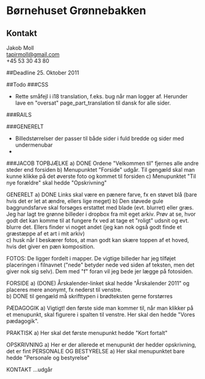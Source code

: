 # Børnehuset Grønnebakken

## Kontakt
Jakob Moll     
tapirmoll@gmail.com     
+45 53 30 43 80     

##Deadline
25\. Oktober 2011

##Todo
###CSS
* Rette småfejl i i18 translation, f.eks. bug når man logger af. Herunder lave en "oversat" page_part_translation til dansk for alle sider.

###RAILS

###GENERELT
* Billedstørrelser der passer til både sider i fuld bredde og sider med undermenubar
*

###JACOB
TOPBJÆLKE
a) DONE Ordene "Velkommen til" fjernes alle andre steder end forsiden
b) Menupunktet "Forside" udgår. Til gengæld skal man kunne klikke på det øverste foto og kommet til forsiden
c) Menupunktet "Til nye forældre" skal hedde "Opskrivning"

GENERELT
a) DONE Links skal være en pænere farve, fx en støvet blå (bare hvis det er let at ændre, ellers lige meget)
b) Den støvede gule baggrundsfarve skal forsøges erstattet med blade (evt. blurret) eller græs. Jeg har lagt tre grønne billeder i dropbox fra mit eget arkiv. Prøv at se, hvor godt det kan komme til at fungere fx ved at tage et "roligt" udsnit og evt. blurre det. Ellers finder vi noget andet (jeg kan nok også godt finde et græstæppe af et art i mit arkiv)  
c) husk når I beskærer fotos, at man godt kan skære toppen af et hoved, hvis det giver en pæn komposition. 

FOTOS:
De ligger fordelt i mapper. De vigtige billeder har jeg tilføjet placeringen i filnavnet ("nede" betyder nede ved siden af teksten, men det giver nok sig selv). Dem med "f" foran vil jeg bede jer lægge på fotosiden. 

FORSIDE
a) (DONE) Årskalender-linket skal hedde "Årskalender 2011" og placeres mere anonymt, fx nederst til venstre.  
b) DONE til gengæld må skrifttypen i brødteksten gerne forstørres

PÆDAGOGIK
a) Vigtigt! den første side man kommer til, når man klikker på et menupunkt, skal figurere i spalten til venstre. Her skal den hedde "Vores pædagogik". 

PRAKTISK
a) Her skal det første menupunkt hedde "Kort fortalt"

OPSKRIVNING
a) Her er der allerede et menupunkt der hedder opskrivning, det er fint
PERSONALE OG BESTYRELSE
a) Her skal menupunktet bare hedde "Personale og bestyrelse"

KONTAKT
...udgår 